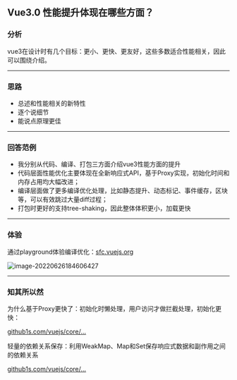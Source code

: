 ## Vue3.0 性能提升体现在哪些方面？

### 分析

vue3在设计时有几个目标：更小、更快、更友好，这些多数适合性能相关，因此可以围绕介绍。

------

### 思路

- 总述和性能相关的新特性
- 逐个说细节
- 能说点原理更佳

------

### 回答范例

- 我分别从代码、编译、打包三方面介绍vue3性能方面的提升
- 代码层面性能优化主要体现在全新响应式API，基于Proxy实现，初始化时间和内存占用均大幅改进；
- 编译层面做了更多编译优化处理，比如静态提升、动态标记、事件缓存，区块等，可以有效跳过大量diff过程；
- 打包时更好的支持tree-shaking，因此整体体积更小，加载更快

------

### 体验

通过playground体验编译优化：[sfc.vuejs.org](https://link.juejin.cn/?target=https%3A%2F%2Fsfc.vuejs.org)

![image-20220626184606427](https://qn.huat.xyz/mac/20220829003833.awebp)

------

### 知其所以然

为什么基于Proxy更快了：初始化时懒处理，用户访问才做拦截处理，初始化更快：

[github1s.com/vuejs/core/…](https://link.juejin.cn/?target=https%3A%2F%2Fgithub1s.com%2Fvuejs%2Fcore%2Fblob%2FHEAD%2Fpackages%2Freactivity%2Fsrc%2FbaseHandlers.ts%23L136-L137)

轻量的依赖关系保存：利用WeakMap、Map和Set保存响应式数据和副作用之间的依赖关系

[github1s.com/vuejs/core/…](https://link.juejin.cn/?target=https%3A%2F%2Fgithub1s.com%2Fvuejs%2Fcore%2Fblob%2FHEAD%2Fpackages%2Freactivity%2Fsrc%2Feffect.ts%23L19-L20)